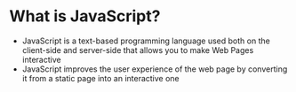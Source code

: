 # What is JavaScript? <br>
- JavaScript is a text-based programming language used both on the client-side and server-side that allows you to make Web Pages interactive
- JavaScript improves the user experience of the web page by converting it from a static page into an interactive one
